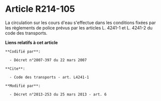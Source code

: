 # Article R214-105

La circulation sur les cours d'eau s'effectue dans les conditions fixées par les règlements de police prévus par les articles
L. 4241-1 et L. 4241-2 du code des transports.

**Liens relatifs à cet article**

	**Codifié par**:

	  - Décret n°2007-397 du 22 mars 2007

	**Cite**:

	  - Code des transports - art. L4241-1

	**Modifié par**:

	  - Décret n°2013-253 du 25 mars 2013 - art. 6
